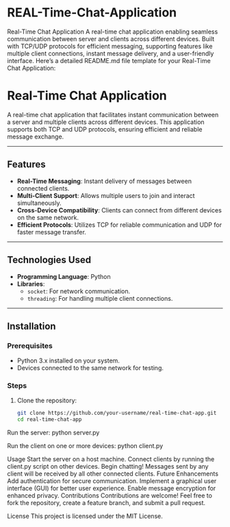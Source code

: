 # REAL-Time-Chat-Application
Real-Time Chat Application A real-time chat application enabling seamless communication between server and clients across different devices. Built with TCP/UDP protocols for efficient messaging, supporting features like multiple client connections, instant message delivery, and a user-friendly interface.
Here’s a detailed README.md file template for your Real-Time Chat Application:

# Real-Time Chat Application  

A real-time chat application that facilitates instant communication between a server and multiple clients across different devices. This application supports both TCP and UDP protocols, ensuring efficient and reliable message exchange.

---

## Features  
- **Real-Time Messaging**: Instant delivery of messages between connected clients.  
- **Multi-Client Support**: Allows multiple users to join and interact simultaneously.  
- **Cross-Device Compatibility**: Clients can connect from different devices on the same network.  
- **Efficient Protocols**: Utilizes TCP for reliable communication and UDP for faster message transfer.  

---

## Technologies Used  
- **Programming Language**: Python  
- **Libraries**:  
  - `socket`: For network communication.  
  - `threading`: For handling multiple client connections.  

---

## Installation  

### Prerequisites  
- Python 3.x installed on your system.  
- Devices connected to the same network for testing.  

### Steps  
1. Clone the repository:  
   ```bash
   git clone https://github.com/your-username/real-time-chat-app.git
   cd real-time-chat-app
Run the server:
python server.py


Run the client on one or more devices:
python client.py

Usage
Start the server on a host machine.
Connect clients by running the client.py script on other devices.
Begin chatting! Messages sent by any client will be received by all other connected clients.
Future Enhancements
Add authentication for secure communication.
Implement a graphical user interface (GUI) for better user experience.
Enable message encryption for enhanced privacy.
Contributions
Contributions are welcome! Feel free to fork the repository, create a feature branch, and submit a pull request.

License
This project is licensed under the MIT License.


